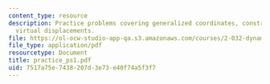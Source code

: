 ```yaml
---
content_type: resource
description: Practice problems covering generalized coordinates, constraints, and
  virtual displacements.
file: https://ol-ocw-studio-app-qa.s3.amazonaws.com/courses/2-032-dynamics-fall-2004/7517a75e7438207d3e73e40f74a5f3f7_practice_ps1.pdf
file_type: application/pdf
resourcetype: Document
title: practice_ps1.pdf
uid: 7517a75e-7438-207d-3e73-e40f74a5f3f7
---
```

